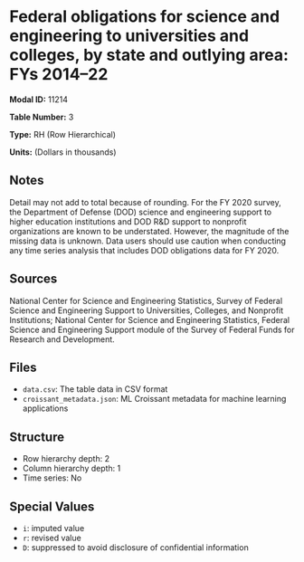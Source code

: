 # Federal obligations for science and engineering to universities and colleges, by state and outlying area: FYs 2014&#8211;22

**Modal ID:** 11214

**Table Number:** 3

**Type:** RH (Row Hierarchical)

**Units:** (Dollars in thousands)

## Notes

Detail may not add to total because of rounding. For the FY 2020 survey, the Department of Defense (DOD) science and engineering support to higher education institutions and DOD R&D support to nonprofit organizations are known to be understated. However, the magnitude of the missing data is unknown. Data users should use caution when conducting any time series analysis that includes DOD obligations data for FY 2020.

## Sources

National Center for Science and Engineering Statistics, Survey of Federal Science and Engineering Support to Universities, Colleges, and Nonprofit Institutions; National Center for Science and Engineering Statistics, Federal Science and Engineering Support module of the Survey of Federal Funds for Research and Development.

## Files

- `data.csv`: The table data in CSV format
- `croissant_metadata.json`: ML Croissant metadata for machine learning applications

## Structure

- Row hierarchy depth: 2
- Column hierarchy depth: 1
- Time series: No

## Special Values

- `i`: imputed value
- `r`: revised value
- `D`: suppressed to avoid disclosure of confidential information
